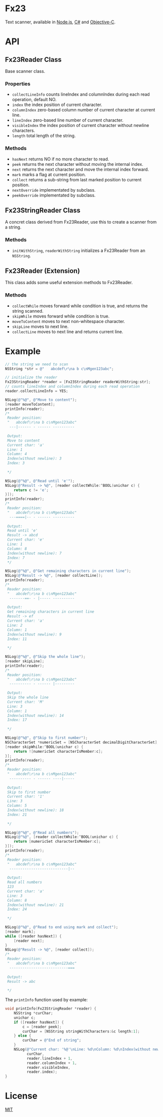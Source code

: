 # Fx23
Text scanner, available in [Node.js](https://github.com/mgenware/fx23-node), [C#](https://github.com/mgenware/fx23-csharp) and [Objective-C](https://github.com/mgenware/fx23-objc).

# API
## Fx23Reader Class
Base scanner class.
### Properties
* `collectLineInfo` counts lineIndex and columnIndex during each read operation, default NO.
* `index` the index position of current character.
* `columnIndex` zero-based column number of current character at current line.
* `lineIndex` zero-based line number of current character.
* `visibleIndex` the index position of current character without newline characters.
* `length` total length of the string.

### Methods
* `hasNext` returns NO if no more character to read.
* `peek` returns the next character without moving the internal index.
* `next` returns the next character and move the internal index forward.
* `mark` marks a flag at current position.
* `collect` returns a sub-string from last marked position to current position.
* `nextOverride` implementated by subclass.
* `peekOverride` implementated by subclass.

## Fx23StringReader Class
A concret class derived from Fx23Reader, use this to create a scanner from a string.

### Methods
* `initWithString`, `readerWithString` initializes a Fx23Reader from an `NSString`.

## Fx23Reader (Extension)
This class adds some useful extension methods to Fx23Reader.
### Methods
* `collectWhile` moves forward while condition is true, and returns the string scanned.
* `skipWhile` moves forward while condition is true.
* `moveToContent` moves to next non-whitespace character.
* `skipLine` moves to next line.
* `collectLine` moves to next line and returns current line.

# Example
```objective-c
// the string we need to scan
NSString *str = @"   abcdef\r\na b c\nMgen123abc";

// initialize the reader
Fx23StringReader *reader = [Fx23StringReader readerWithString:str];
// counts lineIndex and columnIndex during each read operation
reader.collectLineInfo = YES;

NSLog(@"%@", @"Move to content");
[reader moveToContent];
printInfo(reader);
/*
 Reader position:
 "   abcdef\r\na b c\nMgen123abc"
  ---|------ - ------ ----------
 
 Output:
 Move to content
 Current char: 'a'
 Line: 1
 Column: 4
 Index(without newline): 3
 Index: 3
 
 */

NSLog(@"%@", @"Read until 'e'");
NSLog(@"Result -> %@", [reader collectWhile:^BOOL(unichar c) {
    return c != 'e';
}]);
printInfo(reader);
/*
 Reader position:
 "   abcdef\r\na b c\nMgen123abc"
  ---====|-- - ------ ----------
 
 Output:
 Read until 'e'
 Result -> abcd
 Current char: 'e'
 Line: 1
 Column: 8
 Index(without newline): 7
 Index: 7
 */

NSLog(@"%@", @"Get remaining characters in current line");
NSLog(@"Result -> %@", [reader collectLine]);
printInfo(reader);
/*
 Reader position:
 "   abcdef\r\na b c\nMgen123abc"
  -------==- - |----- ----------
 
 Output:
 Get remaining characters in current line
 Result -> ef
 Current char: 'a'
 Line: 2
 Column: 1
 Index(without newline): 9
 Index: 11
 
 */

NSLog(@"%@", @"Skip the whole line");
[reader skipLine];
printInfo(reader);
/*
 Reader position:
 "   abcdef\r\na b c\nMgen123abc"
  ---------- - ------ |---------
 
 Output:
 Skip the whole line
 Current char: 'M'
 Line: 3
 Column: 1
 Index(without newline): 14
 Index: 17
 
 */

NSLog(@"%@", @"Skip to first number");
NSCharacterSet *numericSet = [NSCharacterSet decimalDigitCharacterSet];
[reader skipWhile:^BOOL(unichar c) {
    return ![numericSet characterIsMember:c];
}];
printInfo(reader);
/*
 Reader position:
 "   abcdef\r\na b c\nMgen123abc"
  ---------- - ------ ----|-----
 
 Output:
 Skip to first number
 Current char: '1'
 Line: 3
 Column: 5
 Index(without newline): 18
 Index: 21
 
 */

NSLog(@"%@", @"Read all numbers");
NSLog(@"%@", [reader collectWhile:^BOOL(unichar c) {
    return [numericSet characterIsMember:c];
}]);
printInfo(reader);
/*
 Reader position:
 "   abcdef\r\na b c\nMgen123abc"
  ---------------------------|--
 
 Output:
 Read all numbers
 123
 Current char: 'a'
 Line: 3
 Column: 8
 Index(without newline): 21
 Index: 24
 
 */

NSLog(@"%@", @"Read to end using mark and collect");
[reader mark];
while ([reader hasNext]) {
    [reader next];
}
NSLog(@"Result -> %@", [reader collect]);
/*
 Reader position:
 "   abcdef\r\na b c\nMgen123abc"
  ---------------------------===
 
 Output:
 Result -> abc
 
 */
```
The `printInfo` function used by example:
```objective-c
void printInfo(Fx23StringReader *reader) {
    NSString *curChar;
    unichar c;
    if ([reader hasNext]) {
        c = [reader peek];
        curChar = [NSString stringWithCharacters:&c length:1];
    } else {
        curChar = @"End of string";
    }
    NSLog(@"Current char: '%@'\nLine: %d\nColumn: %d\nIndex(without newline): %d\nIndex: %d",
          curChar,
          reader.lineIndex + 1,
          reader.columnIndex + 1,
          reader.visibleIndex,
          reader.index);
}
```

# License
[MIT](LICENSE)
